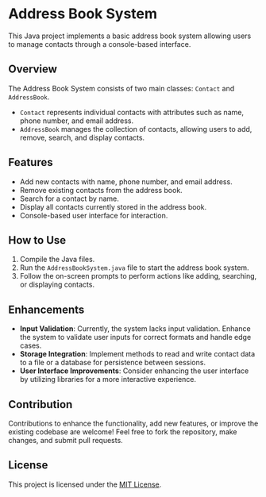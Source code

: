 # Address Book System

This Java project implements a basic address book system allowing users to manage contacts through a console-based interface.

## Overview

The Address Book System consists of two main classes: `Contact` and `AddressBook`. 
- `Contact` represents individual contacts with attributes such as name, phone number, and email address.
- `AddressBook` manages the collection of contacts, allowing users to add, remove, search, and display contacts.

## Features

- Add new contacts with name, phone number, and email address.
- Remove existing contacts from the address book.
- Search for a contact by name.
- Display all contacts currently stored in the address book.
- Console-based user interface for interaction.

## How to Use

1. Compile the Java files.
2. Run the `AddressBookSystem.java` file to start the address book system.
3. Follow the on-screen prompts to perform actions like adding, searching, or displaying contacts.

## Enhancements

- **Input Validation**: Currently, the system lacks input validation. Enhance the system to validate user inputs for correct formats and handle edge cases.
- **Storage Integration**: Implement methods to read and write contact data to a file or a database for persistence between sessions.
- **User Interface Improvements**: Consider enhancing the user interface by utilizing libraries for a more interactive experience.

## Contribution

Contributions to enhance the functionality, add new features, or improve the existing codebase are welcome! 
Feel free to fork the repository, make changes, and submit pull requests.

## License

This project is licensed under the [MIT License](LICENSE).

